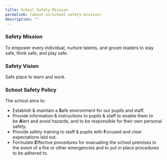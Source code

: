 ```yaml
---
title: School Safety Mission
permalink: /about-us/school-safety-mission/
description: ""
---
```

### Safety Mission
To empower every individual, nurture talents, and groom leaders to stay safe, think safe, and play safe.  
  

### Safety Vision
Safe place to learn and work.  
  

### School Safety Policy
The school aims to:
* Establish & maintain a **S**afe environment for our pupils and staff.
* Provide information & instructions to pupils & staff to enable them to be **A**lert and avoid hazards, and to be responsible for their own personal safety.
* Provide safety training to staff & pupils with **F**ocused and clear expectations laid out.
* Formulate **E**ffective procedures for evacuating the school premises in the event of a fire or other emergencies and to put in place procedures to be adhered to.